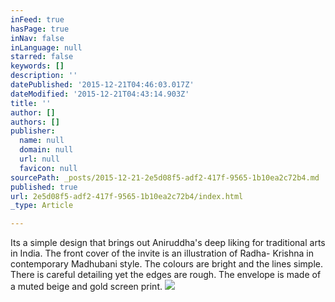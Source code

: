 ```yaml
---
inFeed: true
hasPage: true
inNav: false
inLanguage: null
starred: false
keywords: []
description: ''
datePublished: '2015-12-21T04:46:03.017Z'
dateModified: '2015-12-21T04:43:14.903Z'
title: ''
author: []
authors: []
publisher:
  name: null
  domain: null
  url: null
  favicon: null
sourcePath: _posts/2015-12-21-2e5d08f5-adf2-417f-9565-1b10ea2c72b4.md
published: true
url: 2e5d08f5-adf2-417f-9565-1b10ea2c72b4/index.html
_type: Article

---
```

Its a simple design that brings out Aniruddha's deep liking for traditional arts in India. The front cover of the invite is an illustration of Radha- Krishna in contemporary Madhubani style. The colours are bright and the lines simple. There is careful detailing yet the edges are rough. The envelope is made of a muted beige and gold screen print.
![](https://the-grid-user-content.s3-us-west-2.amazonaws.com/5bdcf0ed-7c60-4cca-8bf0-fa31ffb36de9.jpg)